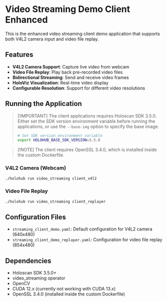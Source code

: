# Video Streaming Demo Client Enhanced

This is the enhanced video streaming client demo application that supports both V4L2 camera input and video file replay.

## Features

- **V4L2 Camera Support**: Capture live video from webcam
- **Video File Replay**: Play back pre-recorded video files
- **Bidirectional Streaming**: Send and receive video frames
- **HoloViz Visualization**: Real-time video display
- **Configurable Resolution**: Support for different video resolutions

## Running the Application

> [!IMPORTANT] The client applications requires Holoscan SDK 3.5.0. Either set the SDK version environment variable before running the applications, or use the `--base-img` option to specify the base image.
>
> ```bash
> # Set SDK version environment variable
> export HOLOHUB_BASE_SDK_VERSION=3.5.0
> ```

> [!NOTE] The client requires OpenSSL 3.4.0, which is installed inside the custom Dockerfile.

### V4L2 Camera (Webcam)

```bash
./holohub run video_streaming client_v4l2
```

### Video File Replay

```bash
./holohub run video_streaming client_replayer
```

## Configuration Files

- `streaming_client_demo.yaml`: Default configuration for V4L2 camera (640x480)
- `streaming_client_demo_replayer.yaml`: Configuration for video file replay (854x480)

## Dependencies

- Holoscan SDK 3.5.0+
- video_streaming operator
- OpenCV
- CUDA 12.x (currently not working with CUDA 13.x)
- OpenSSL 3.4.0 (installed inside the custom Dockerfile)
